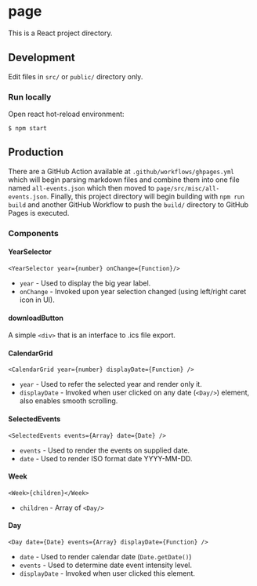 # page
This is a React project directory.

## Development

Edit files in `src/` or `public/` directory only.

### Run locally

Open react hot-reload environment:

```
$ npm start
```

## Production

There are a GitHub Action available at `.github/workflows/ghpages.yml` which will begin parsing markdown files and combine them into one file named `all-events.json` which then moved to `page/src/misc/all-events.json`. Finally, this project directory will begin building with `npm run build` and another GitHub Workflow to push the `build/` directory to GitHub Pages is executed.

### Components
#### YearSelector
```
<YearSelector year={number} onChange={Function}/>
```
 - `year` - Used to display the big year label.
 - `onChange` - Invoked upon year selection changed (using left/right caret icon in UI).

#### downloadButton
A simple `<div>` that is an interface to .ics file export.

#### CalendarGrid
```
<CalendarGrid year={number} displayDate={Function} />
```
 - `year` - Used to refer the selected year and render only it.
 - `displayDate` - Invoked when user clicked on any date (`<Day/>`) element, also enables smooth scrolling.

#### SelectedEvents
```
<SelectedEvents events={Array} date={Date} />
```
 - `events` - Used to render the events on supplied date.
 - `date` - Used to render ISO format date YYYY-MM-DD.

#### Week
```
<Week>{children}</Week>
```
 - `children` - Array of `<Day/>`

#### Day
```
<Day date={Date} events={Array} displayDate={Function} />
```
 - `date` - Used to render calendar date (`Date.getDate()`)
 - `events` - Used to determine date event intensity level.
 - `displayDate` - Invoked when user clicked this element.
